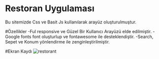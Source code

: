 # Restoran Uygulaması
Bu sitemizde Css ve Basit Js kullanılarak arayüz oluşturulmuştur.

#Özellikler 
-Ful responsive ve Güzel Bir Kullanıcı Arayüzü elde edilmiştir. 
-Google fonts font oluşturlup ve fontawesome ile desteklendiştir.
-Search, Sepet ve Konum yönlendirme ile zenginleştirilmiştir.

#Ekran Kaydı
 ![restorant](https://github.com/aliozturktr61/restoran/assets/164010523/bcb4f889-6f24-460d-a1a7-fbda52523690)
